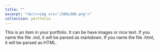```yaml
---
title: ""
excerpt: "<br/><img src='/500x300.png'>"
collection: portfolio
---
```


This is an item in your portfolio. It can be have images or nice text. If you name the file .md, it will be parsed as markdown. If you name the file .html, it will be parsed as HTML. 
<!-- https://abhishektiwari7.github.io/images/image-alignment-580x300.png -->
<!-- https://abhishektiwari7.github.io/Portfolio_/images/500x300.png -->
<!-- working: https://abhishektiwari7.github.io/Portfolio_/images/500x300.png -->
<!-- load: https://abhishektiwari7.github.io/Portfolio_/portfolio/Portfolio_/images/500x300.png -->
